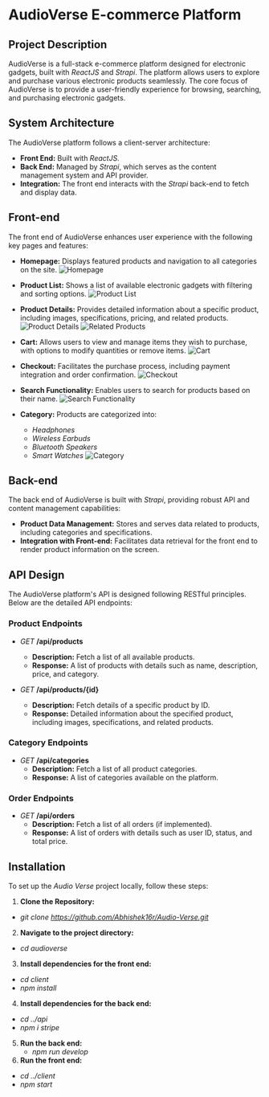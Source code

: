 # AudioVerse E-commerce Platform

## Project Description
AudioVerse is a full-stack e-commerce platform designed for electronic gadgets, built with *ReactJS* and *Strapi*. The platform allows users to explore and purchase various electronic products seamlessly. The core focus of AudioVerse is to provide a user-friendly experience for browsing, searching, and purchasing electronic gadgets.

## System Architecture
The AudioVerse platform follows a client-server architecture:
* **Front End:** Built with *ReactJS.*
* **Back End:** Managed by *Strapi*, which serves as the content management system and API provider.
* **Integration:** The front end interacts with the *Strapi* back-end to fetch and display data.

## Front-end
The front end of AudioVerse enhances user experience with the following key pages and features:
* **Homepage:** Displays featured products and navigation to all categories on the site.
![Homepage](client/src/assets/homepage.PNG)
  
* **Product List:** Shows a list of available electronic gadgets with filtering and sorting options.
![Product List](client/src/assets/productList.PNG)

* **Product Details:** Provides detailed information about a specific product, including images, specifications, pricing, and related products.
![Product Details](client/src/assets/productDetails.PNG)
![Related Products](client/src/assets/relatedProducts.PNG)
  
* **Cart:** Allows users to view and manage items they wish to purchase, with options to modify quantities or remove items.
![Cart](client/src/assets/cart.PNG)
  
* **Checkout:** Facilitates the purchase process, including payment integration and order confirmation.
![Checkout](client/src/assets/checkout.PNG)
  
* **Search Functionality:** Enables users to search for products based on their name.
![Search Functionality](client/src/assets/searchFunctionality.PNG)
  
* **Category:** Products are categorized into:
  * *Headphones*
  * *Wireless Earbuds*
  * *Bluetooth Speakers*
  * *Smart Watches*
  ![Category](client/src/assets/category.PNG)

## Back-end
The back end of AudioVerse is built with *Strapi*, providing robust API and content management capabilities:
  * **Product Data Management:** Stores and serves data related to products, including categories and specifications.
  * **Integration with Front-end:** Facilitates data retrieval for the front end to render product information on the screen.

## API Design
The AudioVerse platform's API is designed following RESTful principles. Below are the detailed API endpoints:

### Product Endpoints
* *GET* **/api/products**
  * **Description:** Fetch a list of all available products.
  * **Response:** A list of products with details such as name, description, price, and category.

* *GET* **/api/products/{id}**
  * **Description:** Fetch details of a specific product by ID.
  * **Response:** Detailed information about the specified product, including images, specifications, and related products.
  
### Category Endpoints
* *GET* **/api/categories**
  * **Description:** Fetch a list of all product categories.
  * **Response:** A list of categories available on the platform.

### Order Endpoints
* *GET* **/api/orders**
  * **Description:** Fetch a list of all orders (if implemented).
  * **Response:** A list of orders with details such as user ID, status, and total price.
 
## Installation
To set up the *Audio Verse* project locally, follow these steps:
1. **Clone the Repository:**
  * *git clone https://github.com/Abhishek16r/Audio-Verse.git*
2. **Navigate to the project directory:**
  * *cd audioverse*
3. **Install dependencies for the front end:**
  * *cd client*
  * *npm install*
4. **Install dependencies for the back end:**
  * *cd ../api*
  * *npm i stripe*
5. **Run the back end:**
    * *npm run develop*
6. **Run the front end:**
  * *cd ../client*
  * *npm start*

